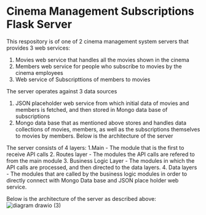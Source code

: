# Cinema Management Subscriptions Flask Server
This respository is of one of 2 cinema management system servers that provides 3 web services: 
1. Movies web service that handles all the movies shown in the cinema 
2. Members web service for people who subscribe to movies by the cinema employees 
3. Web service of Subscripttions of members to movies

The server operates against 3 data sources
1. JSON placeholder web service from which initial data of movies and members is fetched, and then stored in Mongo data base of subscriptions
2. Mongo data base that as mentioned above stores and handles data collections of movies, members, as well as the subscriptions themselves to movies by members.
Below is the architecture of the server

The server consists of 4 layers:
1.Main - The module that is the first to receive API calls
2. Routes layer - The modules the API calls are refered to from the main module
3. Business Logic Layer - The modules in which the API calls are processed, and then directed to the data layers.
4. Data layers - The modules that are called by the business logic modules in order to directly connect with Mongo Data base and JSON place holder web service.

Below is the architecture of the server as described above:
![diagram drawio (3)](https://user-images.githubusercontent.com/49225452/198851872-973235d5-9715-481a-ae9f-f7cb0c80dda9.png)


